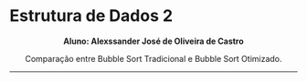 # Estrutura de Dados 2

<p align="center">
  <strong>Aluno: Alexssander José de Oliveira de Castro</strong>
</p>

<p align="center">
  Comparação entre Bubble Sort Tradicional e Bubble Sort Otimizado.
</p>

---
